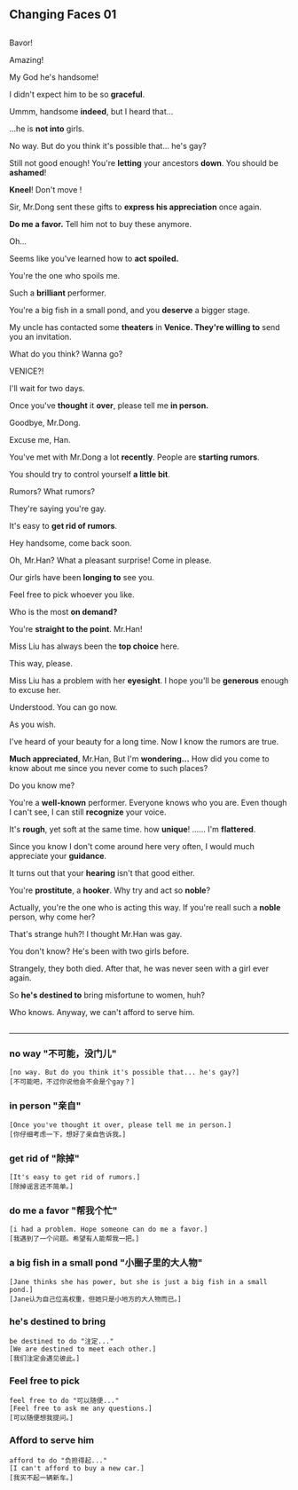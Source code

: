 Changing Faces 01
---
##
Bavor!

Amazing!

My God he's handsome!

I didn't expect him to be so **graceful**.

Ummm, handsome **indeed**, but I heard that...

...he is **not into** girls.

No way. But do you think it's possible that... he's gay?



Still not good enough! You're **letting** your ancestors **down**. You should be **ashamed**!

**Kneel**! Don't move !



Sir, Mr.Dong sent these gifts to **express his appreciation** once again.


**Do me a favor.** Tell him not to buy these anymore.



Oh...

Seems like you've learned how to **act spoiled.**

You're the one who spoils me.

Such a **brilliant** performer.

You're a big fish in a small pond, and you **deserve** a bigger stage.

My uncle has contacted some **theaters** in **Venice. They're willing to** send you an invitation.

What do you think? Wanna go?

VENICE?!

I'll wait for two days.

Once you've **thought** it **over**, please tell me **in person.**

Goodbye, Mr.Dong.



Excuse me, Han.

You've met with Mr.Dong a lot **recently**. People are **starting rumors**.

You should try to control yourself **a little bit**.

Rumors? What rumors?

They're saying you're gay.

It's easy to **get rid of rumors**.



Hey handsome, come back soon.



Oh, Mr.Han? What a pleasant surprise! Come in please.

Our girls have been **longing to** see you.

Feel free to pick whoever you like.

Who is the most **on demand?**

You're **straight to the point**. Mr.Han!

Miss Liu has always been the **top choice** here.



This way, please.



Miss Liu has a problem with her **eyesight**. I hope you'll be **generous** enough to excuse her.

Understood. You can go now.

As you wish.



I've heard of your beauty for a long time. Now I know the rumors are true.



**Much appreciated**, Mr.Han, But I'm **wondering...** How did you come to know about me since you never come to such places?

Do you know me?

You're a **well-known** performer. Everyone knows who you are. Even though I can't see, I can still **recognize** your voice.

It's **rough**, yet soft at the same time. how **unique**! ...... I'm **flattered**.

Since you know I don't come around here very often, I would much appreciate your **guidance**.

It turns out that your **hearing** isn't that good either.

You're **prostitute**, a **hooker**. Why try and act so **noble**?

Actually, you're the one who is acting this way. If you're reall such a **noble** person, why come her?



That's strange huh?! I thought Mr.Han was gay.

You don't know? He's been with two girls before.

Strangely, they both died. After that, he was never seen with a girl ever again.

So **he's destined to** bring misfortune to women, huh?

Who knows. Anyway, we can't afford to serve him.

##
---
### no way "不可能，没门儿"
	[no way. But do you think it's possible that... he's gay?]
	[不可能吧，不过你说他会不会是个gay？]
### in person "亲自"
	[Once you've thought it over, please tell me in person.]
	[你仔细考虑一下，想好了亲自告诉我。]
### get rid of "除掉"
	[It's easy to get rid of rumors.]
	[除掉谣言还不简单。]
### do me a favor "帮我个忙"
	[i had a problem. Hope someone can do me a favor.]
	[我遇到了一个问题。希望有人能帮我一把。]
### a big fish in a small pond "小圈子里的大人物"
	[Jane thinks she has power, but she is just a big fish in a small pond.]
	[Jane认为自己位高权重，但她只是小地方的大人物而已。]
### he's destined to bring
	be destined to do "注定..."
	[We are destined to meet each other.]
	[我们注定会遇见彼此。]
### Feel free to pick
	feel free to do "可以随便..."
	[Feel free to ask me any questions.]
	[可以随便想我提问。]
### Afford to serve him
	afford to do "负担得起..."
	[I can't afford to buy a new car.]
	[我买不起一辆新车。]
